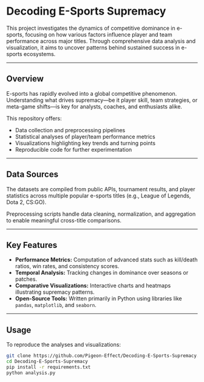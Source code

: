 # **Decoding E-Sports Supremacy**

This project investigates the dynamics of competitive dominance in e-sports, focusing on how various factors influence player and team performance across major titles. Through comprehensive data analysis and visualization, it aims to uncover patterns behind sustained success in e-sports ecosystems.

---

## **Overview**

E-sports has rapidly evolved into a global competitive phenomenon. Understanding what drives supremacy—be it player skill, team strategies, or meta-game shifts—is key for analysts, coaches, and enthusiasts alike.

This repository offers:

- Data collection and preprocessing pipelines  
- Statistical analyses of player/team performance metrics  
- Visualizations highlighting key trends and turning points  
- Reproducible code for further experimentation

---

## **Data Sources**

The datasets are compiled from public APIs, tournament results, and player statistics across multiple popular e-sports titles (e.g., League of Legends, Dota 2, CS:GO).

Preprocessing scripts handle data cleaning, normalization, and aggregation to enable meaningful cross-title comparisons.

---

## **Key Features**

- **Performance Metrics:** Computation of advanced stats such as kill/death ratios, win rates, and consistency scores.  
- **Temporal Analysis:** Tracking changes in dominance over seasons or patches.  
- **Comparative Visualizations:** Interactive charts and heatmaps illustrating supremacy patterns.  
- **Open-Source Tools:** Written primarily in Python using libraries like `pandas`, `matplotlib`, and `seaborn`.

---

## **Usage**

To reproduce the analyses and visualizations:

```bash
git clone https://github.com/Pigeon-Effect/Decoding-E-Sports-Supremacy.git
cd Decoding-E-Sports-Supremacy
pip install -r requirements.txt
python analysis.py

